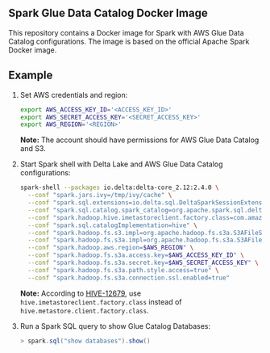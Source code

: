Spark Glue Data Catalog Docker Image
-----------------
This repository contains a Docker image for Spark with AWS Glue Data Catalog configurations. The image is based on the official Apache Spark Docker image.

## Example

1. Set AWS credentials and region:

    ```bash
    export AWS_ACCESS_KEY_ID='<ACCESS_KEY_ID>'
    export AWS_SECRET_ACCESS_KEY='<SECRET_ACCESS_KEY>'
    export AWS_REGION='<REGION>'
    ```

    **Note:** The account should have permissions for AWS Glue Data Catalog and S3.

2. Start Spark shell with Delta Lake and AWS Glue Data Catalog configurations:

    ```bash
    spark-shell --packages io.delta:delta-core_2.12:2.4.0 \
      --conf "spark.jars.ivy=/tmp/ivy/cache" \
      --conf "spark.sql.extensions=io.delta.sql.DeltaSparkSessionExtension" \
      --conf "spark.sql.catalog.spark_catalog=org.apache.spark.sql.delta.catalog.DeltaCatalog" \
      --conf "spark.hadoop.hive.imetastoreclient.factory.class=com.amazonaws.glue.catalog.metastore.AWSGlueDataCatalogHiveClientFactory" \
      --conf "spark.sql.catalogImplementation=hive" \
      --conf "spark.hadoop.fs.s3.impl=org.apache.hadoop.fs.s3a.S3AFileSystem" \
      --conf "spark.hadoop.fs.s3a.impl=org.apache.hadoop.fs.s3a.S3AFileSystem" \
      --conf "spark.hadoop.aws.region=$AWS_REGION" \
      --conf "spark.hadoop.fs.s3a.access.key=$AWS_ACCESS_KEY_ID" \
      --conf "spark.hadoop.fs.s3a.secret.key=$AWS_SECRET_ACCESS_KEY" \
      --conf "spark.hadoop.fs.s3a.path.style.access=true" \
      --conf "spark.hadoop.fs.s3a.connection.ssl.enabled=true"
    ```

    **Note:** According to [HIVE-12679](https://issues.apache.org/jira/secure/attachment/12958418/HIVE-12679.branch-2.3.patch), use `hive.imetastoreclient.factory.class` instead of `hive.metastore.client.factory.class`.

3. Run a Spark SQL query to show Glue Catalog Databases:

    ```scala
    > spark.sql("show databases").show()
    ```
